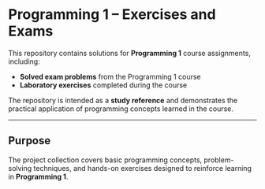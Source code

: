 # Programming 1 – Exercises and Exams  

This repository contains solutions for **Programming 1** course assignments, including:  
- **Solved exam problems** from the Programming 1 course  
- **Laboratory exercises** completed during the course  

The repository is intended as a **study reference** and demonstrates the practical application of programming concepts learned in the course.  

---

## Purpose  
The project collection covers basic programming concepts, problem-solving techniques, and hands-on exercises designed to reinforce learning in **Programming 1**.  
